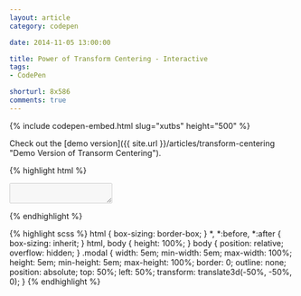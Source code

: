 ```yaml
---
layout: article
category: codepen

date: 2014-11-05 13:00:00

title: Power of Transform Centering - Interactive
tags:
- CodePen

shorturl: 8x586
comments: true
---
```


{% include codepen-embed.html slug="xutbs" height="500" %}

Check out the [demo version]({{ site.url }}/articles/transform-centering "Demo Version of Transorm Centering").

{% highlight html %}
<textarea class="modal" disabled></textarea>
{% endhighlight %}

{% highlight scss %}
html {
  box-sizing: border-box;
}
*, *:before, *:after {
  box-sizing: inherit;
}
html,
body {
  height: 100%;
}
body {
  position: relative;
  overflow: hidden;
}
.modal {
  width:     5em;
  min-width: 5em;
  max-width: 100%;
  height:     5em;
  min-height: 5em;
  max-height: 100%;
  border: 0;
  outline: none;
  position: absolute;
  top:  50%;
  left: 50%;
  transform: translate3d(-50%, -50%, 0);
}
{% endhighlight %}
